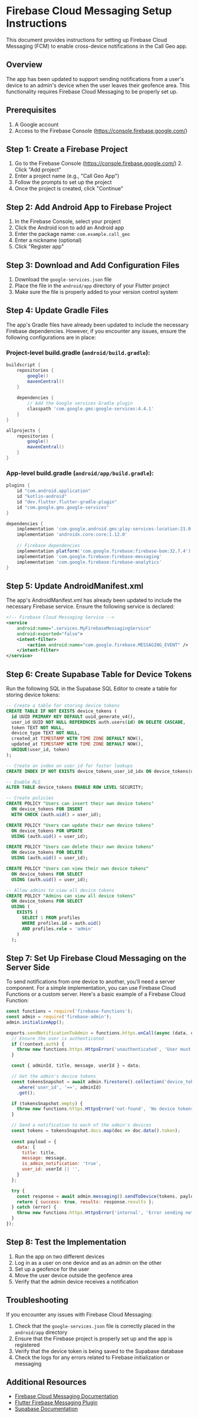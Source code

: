 # Firebase Cloud Messaging Setup Instructions

This document provides instructions for setting up Firebase Cloud Messaging (FCM) to enable cross-device notifications in the Call Geo app.

## Overview

The app has been updated to support sending notifications from a user's device to an admin's device when the user leaves their geofence area. This functionality requires Firebase Cloud Messaging to be properly set up.

## Prerequisites

1. A Google account
2. Access to the Firebase Console (https://console.firebase.google.com/)

## Step 1: Create a Firebase Project

1. Go to the Firebase Console (https://console.firebase.google.com/)
   2. Click "Add project"
3. Enter a project name (e.g., "Call Geo App")
4. Follow the prompts to set up the project
5. Once the project is created, click "Continue"

## Step 2: Add Android App to Firebase Project

1. In the Firebase Console, select your project
2. Click the Android icon to add an Android app
3. Enter the package name: `com.example.call_geo`
4. Enter a nickname (optional)
5. Click "Register app"

## Step 3: Download and Add Configuration Files

1. Download the `google-services.json` file
2. Place the file in the `android/app` directory of your Flutter project
3. Make sure the file is properly added to your version control system

## Step 4: Update Gradle Files

The app's Gradle files have already been updated to include the necessary Firebase dependencies. However, if you encounter any issues, ensure the following configurations are in place:

### Project-level build.gradle (`android/build.gradle`):

```gradle
buildscript {
    repositories {
        google()
        mavenCentral()
    }
    
    dependencies {
        // Add the Google services Gradle plugin
        classpath 'com.google.gms:google-services:4.4.1'
    }
}

allprojects {
    repositories {
        google()
        mavenCentral()
    }
}
```

### App-level build.gradle (`android/app/build.gradle`):

```gradle
plugins {
    id "com.android.application"
    id "kotlin-android"
    id "dev.flutter.flutter-gradle-plugin"
    id "com.google.gms.google-services"
}

dependencies {
    implementation 'com.google.android.gms:play-services-location:21.0.1'
    implementation 'androidx.core:core:1.12.0'
    
    // Firebase dependencies
    implementation platform('com.google.firebase:firebase-bom:32.7.4')
    implementation 'com.google.firebase:firebase-messaging'
    implementation 'com.google.firebase:firebase-analytics'
}
```

## Step 5: Update AndroidManifest.xml

The app's AndroidManifest.xml has already been updated to include the necessary Firebase service. Ensure the following service is declared:

```xml
<!-- Firebase Cloud Messaging Service -->
<service
    android:name=".services.MyFirebaseMessagingService"
    android:exported="false">
    <intent-filter>
        <action android:name="com.google.firebase.MESSAGING_EVENT" />
    </intent-filter>
</service>
```

## Step 6: Create Supabase Table for Device Tokens

Run the following SQL in the Supabase SQL Editor to create a table for storing device tokens:

```sql
-- Create a table for storing device tokens
CREATE TABLE IF NOT EXISTS device_tokens (
  id UUID PRIMARY KEY DEFAULT uuid_generate_v4(),
  user_id UUID NOT NULL REFERENCES auth.users(id) ON DELETE CASCADE,
  token TEXT NOT NULL,
  device_type TEXT NOT NULL,
  created_at TIMESTAMP WITH TIME ZONE DEFAULT NOW(),
  updated_at TIMESTAMP WITH TIME ZONE DEFAULT NOW(),
  UNIQUE(user_id, token)
);

-- Create an index on user_id for faster lookups
CREATE INDEX IF NOT EXISTS device_tokens_user_id_idx ON device_tokens(user_id);

-- Enable RLS
ALTER TABLE device_tokens ENABLE ROW LEVEL SECURITY;

-- Create policies
CREATE POLICY "Users can insert their own device tokens"
  ON device_tokens FOR INSERT
  WITH CHECK (auth.uid() = user_id);

CREATE POLICY "Users can update their own device tokens"
  ON device_tokens FOR UPDATE
  USING (auth.uid() = user_id);

CREATE POLICY "Users can delete their own device tokens"
  ON device_tokens FOR DELETE
  USING (auth.uid() = user_id);

CREATE POLICY "Users can view their own device tokens"
  ON device_tokens FOR SELECT
  USING (auth.uid() = user_id);

-- Allow admins to view all device tokens
CREATE POLICY "Admins can view all device tokens"
  ON device_tokens FOR SELECT
  USING (
    EXISTS (
      SELECT 1 FROM profiles
      WHERE profiles.id = auth.uid()
      AND profiles.role = 'admin'
    )
  );
```

## Step 7: Set Up Firebase Cloud Messaging on the Server Side

To send notifications from one device to another, you'll need a server component. For a simple implementation, you can use Firebase Cloud Functions or a custom server. Here's a basic example of a Firebase Cloud Function:

```javascript
const functions = require('firebase-functions');
const admin = require('firebase-admin');
admin.initializeApp();

exports.sendNotificationToAdmin = functions.https.onCall(async (data, context) => {
  // Ensure the user is authenticated
  if (!context.auth) {
    throw new functions.https.HttpsError('unauthenticated', 'User must be authenticated');
  }

  const { adminId, title, message, userId } = data;

  // Get the admin's device tokens
  const tokensSnapshot = await admin.firestore().collection('device_tokens')
    .where('user_id', '==', adminId)
    .get();

  if (tokensSnapshot.empty) {
    throw new functions.https.HttpsError('not-found', 'No device tokens found for admin');
  }

  // Send a notification to each of the admin's devices
  const tokens = tokensSnapshot.docs.map(doc => doc.data().token);
  
  const payload = {
    data: {
      title: title,
      message: message,
      is_admin_notification: 'true',
      user_id: userId || '',
    }
  };

  try {
    const response = await admin.messaging().sendToDevice(tokens, payload);
    return { success: true, results: response.results };
  } catch (error) {
    throw new functions.https.HttpsError('internal', 'Error sending notification', error);
  }
});
```

## Step 8: Test the Implementation

1. Run the app on two different devices
2. Log in as a user on one device and as an admin on the other
3. Set up a geofence for the user
4. Move the user device outside the geofence area
5. Verify that the admin device receives a notification

## Troubleshooting

If you encounter any issues with Firebase Cloud Messaging:

1. Check that the `google-services.json` file is correctly placed in the `android/app` directory
2. Ensure that the Firebase project is properly set up and the app is registered
3. Verify that the device token is being saved to the Supabase database
4. Check the logs for any errors related to Firebase initialization or messaging

## Additional Resources

- [Firebase Cloud Messaging Documentation](https://firebase.google.com/docs/cloud-messaging)
- [Flutter Firebase Messaging Plugin](https://pub.dev/packages/firebase_messaging)
- [Supabase Documentation](https://supabase.io/docs)

